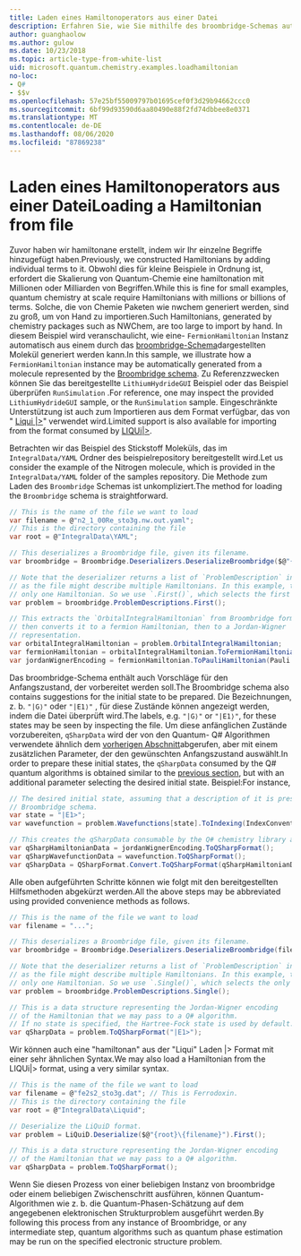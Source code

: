 ```yaml
---
title: Laden eines Hamiltonoperators aus einer Datei
description: Erfahren Sie, wie Sie mithilfe des broombridge-Schemas automatisch eine große hamiltona generieren.
author: guanghaolow
ms.author: gulow
ms.date: 10/23/2018
ms.topic: article-type-from-white-list
uid: microsoft.quantum.chemistry.examples.loadhamiltonian
no-loc:
- Q#
- $$v
ms.openlocfilehash: 57e25bf55009797b01695cef0f3d29b94662ccc0
ms.sourcegitcommit: 6bf99d93590d6aa80490e88f2fd74dbbee8e0371
ms.translationtype: MT
ms.contentlocale: de-DE
ms.lasthandoff: 08/06/2020
ms.locfileid: "87869238"
---
```

# <a name="loading-a-hamiltonian-from-file"></a><span data-ttu-id="7faba-103">Laden eines Hamiltonoperators aus einer Datei</span><span class="sxs-lookup"><span data-stu-id="7faba-103">Loading a Hamiltonian from file</span></span>
<span data-ttu-id="7faba-104">Zuvor haben wir hamiltonane erstellt, indem wir Ihr einzelne Begriffe hinzugefügt haben.</span><span class="sxs-lookup"><span data-stu-id="7faba-104">Previously, we constructed Hamiltonians by adding individual terms to it.</span></span> <span data-ttu-id="7faba-105">Obwohl dies für kleine Beispiele in Ordnung ist, erfordert die Skalierung von Quantum-Chemie eine hamiltonation mit Millionen oder Milliarden von Begriffen.</span><span class="sxs-lookup"><span data-stu-id="7faba-105">While this is fine for small examples, quantum chemistry at scale require Hamiltonians with millions or billions of terms.</span></span> <span data-ttu-id="7faba-106">Solche, die von Chemie Paketen wie nwchem generiert werden, sind zu groß, um von Hand zu importieren.</span><span class="sxs-lookup"><span data-stu-id="7faba-106">Such Hamiltonians, generated by chemistry packages such as NWChem, are too large to import by hand.</span></span> <span data-ttu-id="7faba-107">In diesem Beispiel wird veranschaulicht, wie eine- `FermionHamiltonian` Instanz automatisch aus einem durch das [broombridge-Schema](xref:microsoft.quantum.libraries.chemistry.schema.broombridge)dargestellten Molekül generiert werden kann.</span><span class="sxs-lookup"><span data-stu-id="7faba-107">In this sample, we illustrate how a `FermionHamiltonian` instance may be automatically generated from a molecule represented by the [Broombridge schema](xref:microsoft.quantum.libraries.chemistry.schema.broombridge).</span></span> <span data-ttu-id="7faba-108">Zu Referenzzwecken können Sie das bereitgestellte `LithiumHydrideGUI` Beispiel oder das Beispiel überprüfen `RunSimulation` .</span><span class="sxs-lookup"><span data-stu-id="7faba-108">For reference, one may inspect the provided `LithiumHydrideGUI` sample, or the `RunSimulation` sample.</span></span> <span data-ttu-id="7faba-109">Eingeschränkte Unterstützung ist auch zum Importieren aus dem Format verfügbar, das von " [Liqui |>](https://www.microsoft.com/en-us/research/project/language-integrated-quantum-operations-liqui/)" verwendet wird.</span><span class="sxs-lookup"><span data-stu-id="7faba-109">Limited support is also available for importing from the format consumed by [LIQUi|>](https://www.microsoft.com/en-us/research/project/language-integrated-quantum-operations-liqui/).</span></span>

<span data-ttu-id="7faba-110">Betrachten wir das Beispiel des Stickstoff Moleküls, das im `IntegralData/YAML` Ordner des beispielrepository bereitgestellt wird.</span><span class="sxs-lookup"><span data-stu-id="7faba-110">Let us consider the example of the Nitrogen molecule, which is provided in the `IntegralData/YAML` folder of the samples repository.</span></span> <span data-ttu-id="7faba-111">Die Methode zum Laden des `Broombridge` Schemas ist unkompliziert.</span><span class="sxs-lookup"><span data-stu-id="7faba-111">The method for loading the `Broombridge` schema is straightforward.</span></span>

```csharp
// This is the name of the file we want to load
var filename = @"n2_1_00Re_sto3g.nw.out.yaml";
// This is the directory containing the file
var root = @"IntegralData\YAML";

// This deserializes a Broombridge file, given its filename.
var broombridge = Broombridge.Deserializers.DeserializeBroombridge($@"{root}\{filename}");

// Note that the deserializer returns a list of `ProblemDescription` instances 
// as the file might describe multiple Hamiltonians. In this example, there is 
// only one Hamiltonian. So we use `.First()`, which selects the first element of the list.
var problem = broombridge.ProblemDescriptions.First();

// This extracts the `OrbitalIntegralHamiltonian` from Broombridge format,
// then converts it to a fermion Hamiltonian, then to a Jordan-Wigner
// representation.
var orbitalIntegralHamiltonian = problem.OrbitalIntegralHamiltonian;
var fermionHamiltonian = orbitalIntegralHamiltonian.ToFermionHamiltonian(IndexConvention.UpDown);
var jordanWignerEncoding = fermionHamiltonian.ToPauliHamiltonian(Pauli.QubitEncoding.JordanWigner);
```

<span data-ttu-id="7faba-112">Das broombridge-Schema enthält auch Vorschläge für den Anfangszustand, der vorbereitet werden soll.</span><span class="sxs-lookup"><span data-stu-id="7faba-112">The Broombridge schema also contains suggestions for the initial state to be prepared.</span></span> <span data-ttu-id="7faba-113">Die Bezeichnungen, z. b. `"|G⟩"` oder `"|E1⟩"` , für diese Zustände können angezeigt werden, indem die Datei überprüft wird.</span><span class="sxs-lookup"><span data-stu-id="7faba-113">The labels, e.g. `"|G⟩"` or `"|E1⟩"`, for these states may be seen by inspecting the file.</span></span> <span data-ttu-id="7faba-114">Um diese anfänglichen Zustände vorzubereiten, `qSharpData` wird der von den Quantum- Q# Algorithmen verwendete ähnlich dem [vorherigen Abschnitt](xref:microsoft.quantum.chemistry.examples.energyestimate)abgerufen, aber mit einem zusätzlichen Parameter, der den gewünschten Anfangszustand auswählt.</span><span class="sxs-lookup"><span data-stu-id="7faba-114">In order to prepare these initial states, the `qSharpData` consumed by the Q# quantum algorithms is obtained similar to the [previous section](xref:microsoft.quantum.chemistry.examples.energyestimate), but with an additional parameter selecting the desired initial state.</span></span> <span data-ttu-id="7faba-115">Beispiel:</span><span class="sxs-lookup"><span data-stu-id="7faba-115">For instance,</span></span>
```csharp
// The desired initial state, assuming that a description of it is present in the
// Broombridge schema.
var state = "|E1>";
var wavefunction = problem.Wavefunctions[state].ToIndexing(IndexConvention.UpDown);

// This creates the qSharpData consumable by the Q# chemistry library algorithms.
var qSharpHamiltonianData = jordanWignerEncoding.ToQSharpFormat();
var qSharpWavefunctionData = wavefunction.ToQSharpFormat();
var qSharpData = QSharpFormat.Convert.ToQSharpFormat(qSharpHamiltonianData, qSharpWavefunctionData);
```

<span data-ttu-id="7faba-116">Alle oben aufgeführten Schritte können wie folgt mit den bereitgestellten Hilfsmethoden abgekürzt werden.</span><span class="sxs-lookup"><span data-stu-id="7faba-116">All the above steps may be abbreviated using provided convenience methods as follows.</span></span>
```csharp
// This is the name of the file we want to load
var filename = "...";

// This deserializes a Broombridge file, given its filename.
var broombridge = Broombridge.Deserializers.DeserializeBroombridge(filename);

// Note that the deserializer returns a list of `ProblemDescription` instances 
// as the file might describe multiple Hamiltonians. In this example, there is 
// only one Hamiltonian. So we use `.Single()`, which selects the only element of the list.
var problem = broombridge.ProblemDescriptions.Single();

// This is a data structure representing the Jordan-Wigner encoding 
// of the Hamiltonian that we may pass to a Q# algorithm.
// If no state is specified, the Hartree-Fock state is used by default.
var qSharpData = problem.ToQSharpFormat("|E1>");
```

<span data-ttu-id="7faba-117">Wir können auch eine "hamiltonan" aus der "Liqui" Laden |> Format mit einer sehr ähnlichen Syntax.</span><span class="sxs-lookup"><span data-stu-id="7faba-117">We may also load a Hamiltonian from the LIQUi|> format, using a very similar syntax.</span></span> 

```csharp
// This is the name of the file we want to load
var filename = @"fe2s2_sto3g.dat"; // This is Ferrodoxin.
// This is the directory containing the file
var root = @"IntegralData\Liquid";

// Deserialize the LiQuiD format.
var problem = LiQuiD.Deserialize($@"{root}\{filename}").First();

// This is a data structure representing the Jordan-Wigner encoding 
// of the Hamiltonian that we may pass to a Q# algorithm.
var qSharpData = problem.ToQSharpFormat();
```

<span data-ttu-id="7faba-118">Wenn Sie diesen Prozess von einer beliebigen Instanz von broombridge oder einem beliebigen Zwischenschritt ausführen, können Quantum-Algorithmen wie z. b. die Quantum-Phasen-Schätzung auf dem angegebenen elektronischen Strukturproblem ausgeführt werden.</span><span class="sxs-lookup"><span data-stu-id="7faba-118">By following this process from any instance of Broombridge, or any intermediate step, quantum algorithms such as quantum phase estimation may be run on the specified electronic structure problem.</span></span>
